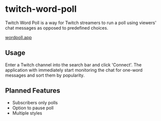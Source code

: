 # twitch-word-poll
Twitch Word Poll is a way for Twitch streamers to run a poll using viewers' chat messages as opposed to predefined choices.

[wordpoll.app](https://wordpoll.app)

## Usage
Enter a Twitch channel into the search bar and click 'Connect'. The application with immediately start monitoring the chat for one-word messages and sort them by popularity.

## Planned Features
* Subscribers only polls
* Option to pause poll
* Multiple styles
